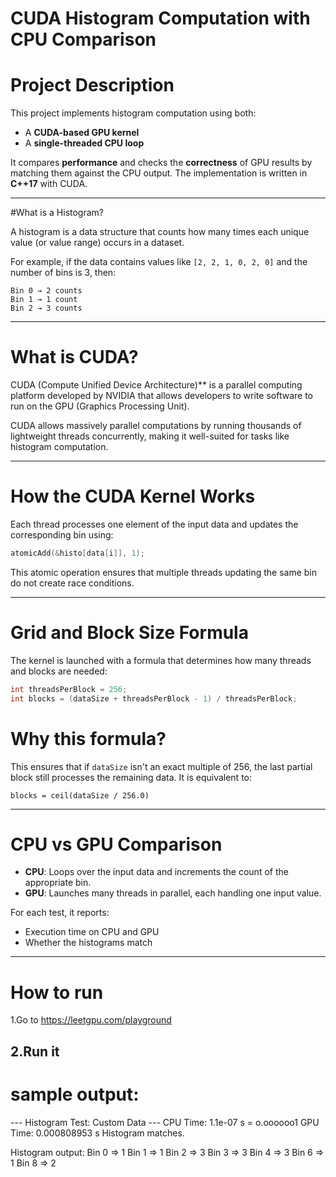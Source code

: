 
# CUDA Histogram Computation with CPU Comparison

# Project Description

This project implements histogram computation using both:
- A **CUDA-based GPU kernel**
- A **single-threaded CPU loop**

It compares **performance** and checks the **correctness** of GPU results by matching them against the CPU output. The implementation is written in **C++17** with CUDA.

---

#What is a Histogram?

A histogram is a data structure that counts how many times each unique value (or value range) occurs in a dataset.

For example, if the data contains values like `[2, 2, 1, 0, 2, 0]` and the number of bins is 3, then:
```
Bin 0 → 2 counts  
Bin 1 → 1 count  
Bin 2 → 3 counts
```

---

#  What is CUDA?

CUDA (Compute Unified Device Architecture)** is a parallel computing platform developed by NVIDIA that allows developers to write software to run on the GPU (Graphics Processing Unit).

CUDA allows massively parallel computations by running thousands of lightweight threads concurrently, making it well-suited for tasks like histogram computation.

---

# How the CUDA Kernel Works

Each thread processes one element of the input data and updates the corresponding bin using:

```cpp
atomicAdd(&histo[data[i]], 1);
```

This atomic operation ensures that multiple threads updating the same bin do not create race conditions.

---

# Grid and Block Size Formula

The kernel is launched with a formula that determines how many threads and blocks are needed:

```cpp
int threadsPerBlock = 256;
int blocks = (dataSize + threadsPerBlock - 1) / threadsPerBlock;
```

# Why this formula?

This ensures that if `dataSize` isn't an exact multiple of 256, the last partial block still processes the remaining data. It is equivalent to:
```
blocks = ceil(dataSize / 256.0)
```

---

# CPU vs GPU Comparison

- **CPU**: Loops over the input data and increments the count of the appropriate bin.
- **GPU**: Launches many threads in parallel, each handling one input value.


For each test, it reports:
- Execution time on CPU and GPU
- Whether the histograms match

---





# How to run 

1.Go to 
https://leetgpu.com/playground

2.Run it 
---



# sample output:
--- Histogram Test: Custom Data ---
CPU Time: 1.1e-07 s = o.oooooo1
GPU Time: 0.000808953 s
Histogram matches.
 
Histogram output:
Bin 0 => 1
Bin 1 => 1
Bin 2 => 3
Bin 3 => 3
Bin 4 => 3
Bin 6 => 1
Bin 8 => 2
